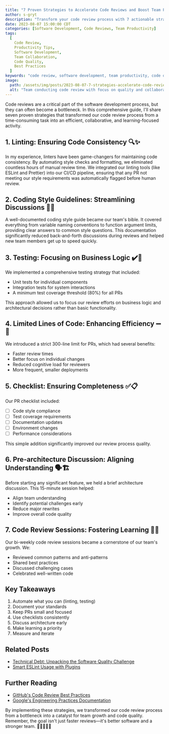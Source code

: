 ```yaml
---
title: "7 Proven Strategies to Accelerate Code Reviews and Boost Team Productivity"
author: s-gryt
description: "Transform your code review process with 7 actionable strategies. Learn how to implement linting, style guides, PR limits, and team learning to enhance productivity and software quality."
date: 2023-08-07 15:00:00 CDT
categories: [Software Development, Code Reviews, Team Productivity]
tags:
  [
    Code Review,
    Productivity Tips,
    Software Development,
    Team Collaboration,
    Code Quality,
    Best Practices
  ]
keywords: "code review, software development, team productivity, code quality, best practices, linting, testing, PR management"
image:
  path: /assets/img/posts/2023-08-07-7-strategies-accelerate-code-reviews-boost-productivity/cover.png
  alt: "Team conducting code review with focus on quality and collaboration"
---
```


Code reviews are a critical part of the software development process, but they can often become a bottleneck. In this comprehensive guide, I'll share seven proven strategies that transformed our code review process from a time-consuming task into an efficient, collaborative, and learning-focused activity.

## 1. Linting: Ensuring Code Consistency 🔍✨

In my experience, linters have been game-changers for maintaining code consistency. By automating style checks and formatting, we eliminated countless hours of manual review time. We integrated our linting tools (like ESLint and Prettier) into our CI/CD pipeline, ensuring that any PR not meeting our style requirements was automatically flagged before human review.

## 2. Coding Style Guidelines: Streamlining Discussions 📝🎨

A well-documented coding style guide became our team's bible. It covered everything from variable naming conventions to function argument limits, providing clear answers to common style questions. This documentation significantly reduced back-and-forth discussions during reviews and helped new team members get up to speed quickly.

## 3. Testing: Focusing on Business Logic ✔️🧪

We implemented a comprehensive testing strategy that included:

- Unit tests for individual components
- Integration tests for system interactions
- A minimum test coverage threshold (80%) for all PRs

This approach allowed us to focus our review efforts on business logic and architectural decisions rather than basic functionality.

## 4. Limited Lines of Code: Enhancing Efficiency ➖📏

We introduced a strict 300-line limit for PRs, which had several benefits:

- Faster review times
- Better focus on individual changes
- Reduced cognitive load for reviewers
- More frequent, smaller deployments

## 5. Checklist: Ensuring Completeness ✅📋

Our PR checklist included:

- [ ] Code style compliance
- [ ] Test coverage requirements
- [ ] Documentation updates
- [ ] Environment changes
- [ ] Performance considerations

This simple addition significantly improved our review process quality.

## 6. Pre-architecture Discussion: Aligning Understanding 🗣️🏗️

Before starting any significant feature, we held a brief architecture discussion. This 15-minute session helped:

- Align team understanding
- Identify potential challenges early
- Reduce major rewrites
- Improve overall code quality

## 7. Code Review Sessions: Fostering Learning 👥🚀

Our bi-weekly code review sessions became a cornerstone of our team's growth. We:

- Reviewed common patterns and anti-patterns
- Shared best practices
- Discussed challenging cases
- Celebrated well-written code

## Key Takeaways

1. Automate what you can (linting, testing)
2. Document your standards
3. Keep PRs small and focused
4. Use checklists consistently
5. Discuss architecture early
6. Make learning a priority
7. Measure and iterate

## Related Posts

- [Technical Debt: Unpacking the Software Quality Challenge](/2023-09-18-technical-debt-unpacking-the-software-quality-challenge)
- [Smart ESLint Usage with Plugins](/2023-09-04-elevating-code-quality-smart-and-proper-eslint-usage-with-plugins)

## Further Reading

- [GitHub's Code Review Best Practices](https://docs.github.com/en/pull-requests/collaborating-with-pull-requests/reviewing-changes-in-pull-requests/about-pull-request-reviews)
- [Google's Engineering Practices Documentation](https://google.github.io/eng-practices/)

By implementing these strategies, we transformed our code review process from a bottleneck into a catalyst for team growth and code quality. Remember, the goal isn't just faster reviews—it's better software and a stronger team. 🚀👩‍💻👨‍💻
